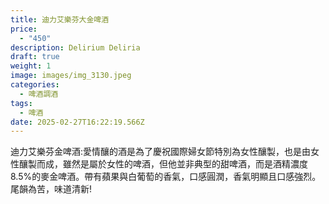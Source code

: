 ```yaml
---
title: 迪力艾樂芬大金啤酒
price:
  - "450"
description: Delirium Deliria
draft: true
weight: 1
image: images/img_3130.jpeg
categories:
  - 啤酒調酒
tags:
  - 啤酒
date: 2025-02-27T16:22:19.566Z
---
```

迪力艾樂芬金啤酒:愛情釀的酒是為了慶祝國際婦女節特別為女性釀製，也是由女性釀製而成，雖然是屬於女性的啤酒，但他並非典型的甜啤酒，而是酒精濃度8.5%的麥金啤酒。帶有蘋果與白葡萄的香氣，口感圓潤，香氣明顯且口感強烈。尾韻為苦，味道清新!